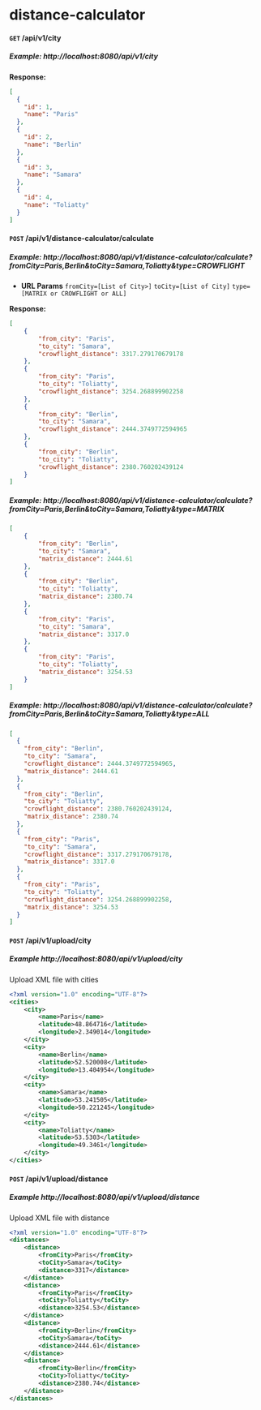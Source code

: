 # distance-calculator


#### `GET` /api/v1/city
##### Example: http://localhost:8080/api/v1/city

**Response:**
```json
[
  {
    "id": 1,
    "name": "Paris"
  },
  {
    "id": 2,
    "name": "Berlin"
  },
  {
    "id": 3,
    "name": "Samara"
  },
  {
    "id": 4,
    "name": "Toliatty"
  }
]
```
#### `POST` /api/v1/distance-calculator/calculate
##### Example: http://localhost:8080/api/v1/distance-calculator/calculate?fromCity=Paris,Berlin&toCity=Samara,Toliatty&type=CROWFLIGHT

*  **URL Params**
`fromCity=[List of City>]`
`toCity=[List of City]`
`type=[MATRIX or CROWFLIGHT or ALL]`

**Response:**
```json
[
    {
        "from_city": "Paris",
        "to_city": "Samara",
        "crowflight_distance": 3317.279170679178
    },
    {
        "from_city": "Paris",
        "to_city": "Toliatty",
        "crowflight_distance": 3254.268899902258
    },
    {
        "from_city": "Berlin",
        "to_city": "Samara",
        "crowflight_distance": 2444.3749772594965
    },
    {
        "from_city": "Berlin",
        "to_city": "Toliatty",
        "crowflight_distance": 2380.760202439124
    }
]
```
##### Example: http://localhost:8080/api/v1/distance-calculator/calculate?fromCity=Paris,Berlin&toCity=Samara,Toliatty&type=MATRIX

```json
[
    {
        "from_city": "Berlin",
        "to_city": "Samara",
        "matrix_distance": 2444.61
    },
    {
        "from_city": "Berlin",
        "to_city": "Toliatty",
        "matrix_distance": 2380.74
    },
    {
        "from_city": "Paris",
        "to_city": "Samara",
        "matrix_distance": 3317.0
    },
    {
        "from_city": "Paris",
        "to_city": "Toliatty",
        "matrix_distance": 3254.53
    }
]
```

##### Example: http://localhost:8080/api/v1/distance-calculator/calculate?fromCity=Paris,Berlin&toCity=Samara,Toliatty&type=ALL

```json
[
  {
    "from_city": "Berlin",
    "to_city": "Samara",
    "crowflight_distance": 2444.3749772594965,
    "matrix_distance": 2444.61
  },
  {
    "from_city": "Berlin",
    "to_city": "Toliatty",
    "crowflight_distance": 2380.760202439124,
    "matrix_distance": 2380.74
  },
  {
    "from_city": "Paris",
    "to_city": "Samara",
    "crowflight_distance": 3317.279170679178,
    "matrix_distance": 3317.0
  },
  {
    "from_city": "Paris",
    "to_city": "Toliatty",
    "crowflight_distance": 3254.268899902258,
    "matrix_distance": 3254.53
  }
]
```

#### `POST` /api/v1/upload/city
##### Example http://localhost:8080/api/v1/upload/city
Upload XML file with cities
```XML
<?xml version="1.0" encoding="UTF-8"?>
<cities>
    <city>
        <name>Paris</name>
        <latitude>48.864716</latitude>
        <longitude>2.349014</longitude>
    </city>
    <city>
        <name>Berlin</name>
        <latitude>52.520008</latitude>
        <longitude>13.404954</longitude>
    </city>
    <city>
        <name>Samara</name>
        <latitude>53.241505</latitude>
        <longitude>50.221245</longitude>
    </city>
    <city>
        <name>Toliatty</name>
        <latitude>53.5303</latitude>
        <longitude>49.3461</longitude>
    </city>
</cities>
```
#### `POST` /api/v1/upload/distance
##### Example http://localhost:8080/api/v1/upload/distance
Upload XML file with distance
```XML
<?xml version="1.0" encoding="UTF-8"?>
<distances>
    <distance>
        <fromCity>Paris</fromCity>
        <toCity>Samara</toCity>
        <distance>3317</distance>
    </distance>
    <distance>
        <fromCity>Paris</fromCity>
        <toCity>Toliatty</toCity>
        <distance>3254.53</distance>
    </distance>
    <distance>
        <fromCity>Berlin</fromCity>
        <toCity>Samara</toCity>
        <distance>2444.61</distance>
    </distance>
    <distance>
        <fromCity>Berlin</fromCity>
        <toCity>Toliatty</toCity>
        <distance>2380.74</distance>
    </distance>
</distances>
```
